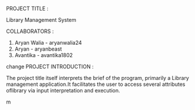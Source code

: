 PROJECT TITLE : 

Library Management System

COLLABORATORS : 
1. Aryan Walia - aryanwalia24
2. Aryan       - aryanbeast
3. Avantika    - avantika1802


change
PROJECT INTRODUCTION :

The project title itself interprets the brief of the program, primarily a Library management application.It facilitates the user to access several attributes oflibrary via input interpretation and execution.

m

